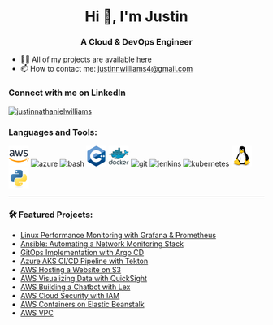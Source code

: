 <h1 align="center">Hi 👋, I'm Justin</h1>
<h3 align="center">A Cloud & DevOps Engineer</h3>

- 👨‍💻 All of my projects are available [here](https://github.com/JustinNWilliams?tab=repositories)  
- 📫 How to contact me: justinnwilliams4@gmail.com  

<h3 align="left">Connect with me on LinkedIn</h3>
<p align="left">
  <a href="https://linkedin.com/in/justinnathanielwilliams" target="blank">
    <img align="center" src="https://raw.githubusercontent.com/rahuldkjain/github-profile-readme-generator/master/src/images/icons/Social/linked-in-alt.svg" alt="justinnathanielwilliams" height="30" width="40" />
  </a>
</p>

<h3 align="left">Languages and Tools:</h3>
<p align="left">
  <img src="https://raw.githubusercontent.com/devicons/devicon/master/icons/amazonwebservices/amazonwebservices-original-wordmark.svg" alt="aws" width="40" height="40"/>
  <img src="https://www.vectorlogo.zone/logos/microsoft_azure/microsoft_azure-icon.svg" alt="azure" width="40" height="40"/>
  <img src="https://www.vectorlogo.zone/logos/gnu_bash/gnu_bash-icon.svg" alt="bash" width="40" height="40"/>
  <img src="https://raw.githubusercontent.com/devicons/devicon/master/icons/cplusplus/cplusplus-original.svg" alt="cplusplus" width="40" height="40"/>
  <img src="https://raw.githubusercontent.com/devicons/devicon/master/icons/docker/docker-original-wordmark.svg" alt="docker" width="40" height="40"/>
  <img src="https://www.vectorlogo.zone/logos/git-scm/git-scm-icon.svg" alt="git" width="40" height="40"/>
  <img src="https://www.vectorlogo.zone/logos/jenkins/jenkins-icon.svg" alt="jenkins" width="40" height="40"/>
  <img src="https://www.vectorlogo.zone/logos/kubernetes/kubernetes-icon.svg" alt="kubernetes" width="40" height="40"/>
  <img src="https://raw.githubusercontent.com/devicons/devicon/master/icons/linux/linux-original.svg" alt="linux" width="40" height="40"/>
  <img src="https://raw.githubusercontent.com/devicons/devicon/master/icons/python/python-original.svg" alt="python" width="40" height="40"/>
</p>

---

<h3 align="left">🛠️ Featured Projects:</h3>
<ul>
  <li><a href="https://github.com/JustinNWilliams/Linux-Performance-Monitoring-with-Grafana-Prometheus" target="_blank">Linux Performance Monitoring with Grafana & Prometheus</a></li>
  <li><a href="https://github.com/JustinNWilliams/Ansible-Prometheus-and-Grafana-Automating-a-Network-Monitoring-Stack" target="_blank">Ansible: Automating a Network Monitoring Stack</a></li>
  <li><a href="https://github.com/JustinNWilliams/GitOps-Implementation-with-Argo-CD" target="_blank">GitOps Implementation with Argo CD</a></li>
  <li><a href="https://github.com/JustinNWilliams/Azure-AKS-CI-CD-Pipeline-with-Tekton" target="_blank">Azure AKS CI/CD Pipeline with Tekton</a></li>
  <li><a href="https://github.com/JustinNWilliams/AWS-Hosting-A-Website-On-S3" target="_blank">AWS Hosting a Website on S3</a></li>
  <li><a href="https://github.com/JustinNWilliams/AWS-Visualizing-Data-with-QuickSight" target="_blank">AWS Visualizing Data with QuickSight</a></li>
  <li><a href="https://github.com/JustinNWilliams/AWS-Building-a-Chatbot-with-Lex" target="_blank">AWS Building a Chatbot with Lex</a></li>
  <li><a href="https://github.com/JustinNWilliams/AWS-IAM-Cloud-Security" target="_blank">AWS Cloud Security with IAM</a></li>
  <li><a href="https://github.com/JustinNWilliams/AWS-Containers-on-Elastic-Beanstalk" target="_blank">AWS Containers on Elastic Beanstalk</a></li>
  <li><a href="https://github.com/JustinNWilliams/AWS-VPC" target="_blank">AWS VPC</a></li>
</ul>
